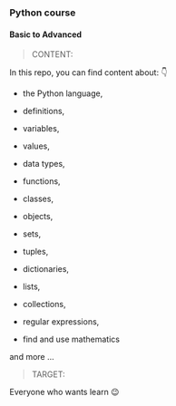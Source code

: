 ### Python course

#### Basic to Advanced

> CONTENT: 

In this repo, you can find content about: :point_down:
    
+ the Python language, 

+ definitions, 

+ variables, 

+ values, 

+ data types,

+ functions, 

+ classes, 

+ objects,

+ sets, 

+ tuples, 

+ dictionaries, 

+ lists, 

+ collections, 

+ regular expressions, 

+ find and use mathematics 

and more ...

> TARGET: 

Everyone who wants learn :wink:
